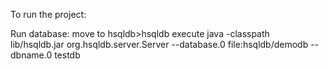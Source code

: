 To run the project:

Run database:
move to hsqldb>hsqldb
execute 
java -classpath lib/hsqldb.jar org.hsqldb.server.Server --database.0
file:hsqldb/demodb --dbname.0 testdb
